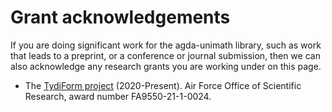 # Grant acknowledgements

If you are doing significant work for the agda-unimath library, such as work
that leads to a preprint, or a conference or journal submission, then we can
also acknowledge any research grants you are working under on this page.

- The [TydiForm project](https://tydiform.fmf.uni-lj.si) (2020-Present). Air
  Force Office of Scientific Research, award number FA9550-21-1-0024.
